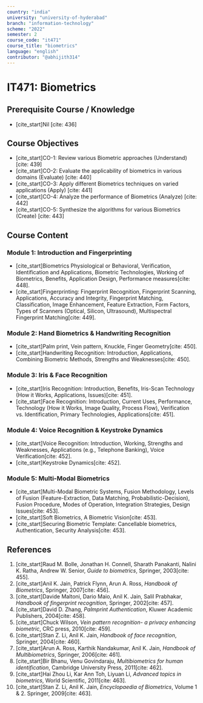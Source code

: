 ```yaml
---
country: "india"
university: "university-of-hyderabad"
branch: "information-technology"
scheme: "2022"
semester: 2
course_code: "it471"
course_title: "biometrics"
language: "english"
contributor: "@abhijith314"
---
```


# IT471: Biometrics

## Prerequisite Course / Knowledge
* [cite_start]Nil [cite: 436]

## Course Objectives
* [cite_start]CO-1: Review various Biometric approaches (Understand) [cite: 439]
* [cite_start]CO-2: Evaluate the applicability of biometrics in various domains (Evaluate) [cite: 440]
* [cite_start]CO-3: Apply different Biometrics techniques on varied applications (Apply) [cite: 441]
* [cite_start]CO-4: Analyze the performance of Biometrics (Analyze) [cite: 442]
* [cite_start]CO-5: Synthesize the algorithms for various Biometrics (Create) [cite: 443]

## Course Content

### Module 1: Introduction and Fingerprinting
* [cite_start]Biometrics Physiological or Behavioral, Verification, Identification and Applications, Biometric Technologies, Working of Biometrics, Benefits, Application Design, Performance measures[cite: 448].
* [cite_start]Fingerprinting: Fingerprint Recognition, Fingerprint Scanning, Applications, Accuracy and Integrity, Fingerprint Matching, Classification, Image Enhancement, Feature Extraction, Form Factors, Types of Scanners (Optical, Silicon, Ultrasound), Multispectral Fingerprint Matching[cite: 449].

### Module 2: Hand Biometrics & Handwriting Recognition
* [cite_start]Palm print, Vein pattern, Knuckle, Finger Geometry[cite: 450].
* [cite_start]Handwriting Recognition: Introduction, Applications, Combining Biometric Methods, Strengths and Weaknesses[cite: 450].

### Module 3: Iris & Face Recognition
* [cite_start]Iris Recognition: Introduction, Benefits, Iris-Scan Technology (How it Works, Applications, Issues)[cite: 451].
* [cite_start]Face Recognition: Introduction, Current Uses, Performance, Technology (How it Works, Image Quality, Process Flow), Verification vs. Identification, Primary Technologies, Applications[cite: 451].

### Module 4: Voice Recognition & Keystroke Dynamics
* [cite_start]Voice Recognition: Introduction, Working, Strengths and Weaknesses, Applications (e.g., Telephone Banking), Voice Verification[cite: 452].
* [cite_start]Keystroke Dynamics[cite: 452].

### Module 5: Multi-Modal Biometrics
* [cite_start]Multi-Modal Biometric Systems, Fusion Methodology, Levels of Fusion (Feature-Extraction, Data Matching, Probabilistic-Decision), Fusion Procedure, Modes of Operation, Integration Strategies, Design Issues[cite: 453].
* [cite_start]Soft Biometrics, A Biometric Vision[cite: 453].
* [cite_start]Securing Biometric Template: Cancellable biometrics, Authentication, Security Analysis[cite: 453].

## References
1.  [cite_start]Raud M. Bolle, Jonathan H. Connell, Sharath Panakanti, Nalini K. Ratha, Andrew W. Senior, *Guide to biometrics*, Springer, 2003[cite: 455].
2.  [cite_start]Anil K. Jain, Patrick Flynn, Arun A. Ross, *Handbook of Biometrics*, Springer, 2007[cite: 456].
3.  [cite_start]Davide Maltoni, Dario Maio, Anil K. Jain, Salil Prabhakar, *Handbook of fingerprint recognition*, Springer, 2002[cite: 457].
4.  [cite_start]David D. Zhang, *Palmprint Authentication*, Kluwer Academic Publishers, 2004[cite: 458].
5.  [cite_start]Chuck Wilson, *Vein pattern recognition- a privacy enhancing biometric*, CRC press, 2010[cite: 459].
6.  [cite_start]Stan Z. Li, Anil K. Jain, *Handbook of face recognition*, Springer, 2004[cite: 460].
7.  [cite_start]Arun A. Ross, Karthik Nandakumar, Anil K. Jain, *Handbook of Multibiometrics*, Springer, 2006[cite: 461].
8.  [cite_start]Bir Bhanu, Venu Govindaraju, *Multibiometrics for human identification*, Cambridge University Press, 2011[cite: 462].
9.  [cite_start]Hai Zhou Li, Kar Ann Toh, Liyuan Li, *Advanced topics in biometrics*, World Scientific, 2011[cite: 463].
10. [cite_start]Stan Z. Li, Anil K. Jain, *Encyclopaedia of Biometrics*, Volume 1 & 2. Springer, 2009[cite: 463].
